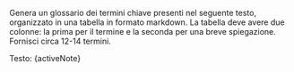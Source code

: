 Genera un glossario dei termini chiave presenti nel seguente testo, organizzato in una tabella in formato markdown. La tabella deve avere due colonne: la prima per il termine e la seconda per una breve spiegazione. Fornisci circa 12-14 termini.

Testo: {activeNote}
